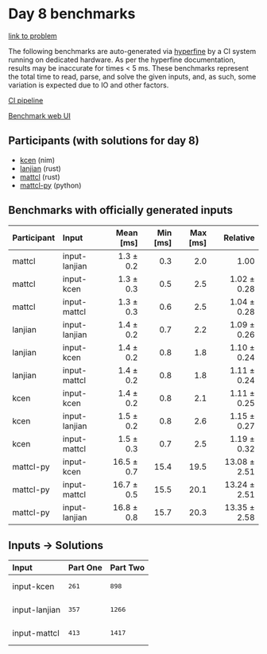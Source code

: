 # Day 8 benchmarks

[link to problem](https://adventofcode.com/2024/day/8)

The following benchmarks are auto-generated via
[hyperfine](https://github.com/sharkdp/hyperfine) by a CI system running on
dedicated hardware. As per the hyperfine documentation, results may be
inaccurate for times < 5 ms. These benchmarks represent the total time to read,
parse, and solve the given inputs, and, as such, some variation is expected due
to IO and other factors.

[CI pipeline](http://ci.papercode.net:8080/teams/main/pipelines/aoc2024)

[Benchmark web UI](https://aoc.ancalagon.black)


## Participants (with solutions for day 8)

- [kcen](https://github.com/kcen/aoc2024) (nim)
- [lanjian](https://github.com/lanjian/aoc-2024) (rust)
- [mattcl](https://github.com/mattcl/aoc2024) (rust)
- [mattcl-py](https://github.com/mattcl/aoc2024-py) (python)


## Benchmarks with officially generated inputs

| Participant | Input | Mean [ms] | Min [ms] | Max [ms] | Relative |
|:---|:---|---:|---:|---:|---:|
| mattcl | input-lanjian | 1.3 ± 0.2 | 0.3 | 2.0 | 1.00 |
| mattcl | input-kcen | 1.3 ± 0.3 | 0.5 | 2.5 | 1.02 ± 0.28 |
| mattcl | input-mattcl | 1.3 ± 0.3 | 0.6 | 2.5 | 1.04 ± 0.28 |
| lanjian | input-lanjian | 1.4 ± 0.2 | 0.7 | 2.2 | 1.09 ± 0.26 |
| lanjian | input-kcen | 1.4 ± 0.2 | 0.8 | 1.8 | 1.10 ± 0.24 |
| lanjian | input-mattcl | 1.4 ± 0.2 | 0.8 | 1.8 | 1.11 ± 0.24 |
| kcen | input-kcen | 1.4 ± 0.2 | 0.8 | 2.1 | 1.11 ± 0.25 |
| kcen | input-lanjian | 1.5 ± 0.2 | 0.8 | 2.6 | 1.15 ± 0.27 |
| kcen | input-mattcl | 1.5 ± 0.3 | 0.7 | 2.5 | 1.19 ± 0.32 |
| mattcl-py | input-kcen | 16.5 ± 0.7 | 15.4 | 19.5 | 13.08 ± 2.51 |
| mattcl-py | input-mattcl | 16.7 ± 0.5 | 15.5 | 20.1 | 13.24 ± 2.51 |
| mattcl-py | input-lanjian | 16.8 ± 0.8 | 15.7 | 20.3 | 13.35 ± 2.58 |


## Inputs -> Solutions

| Input | Part One | Part Two |
|:---|:---|:---|
|input-kcen|<pre>261</pre>|<pre>898</pre>|
|input-lanjian|<pre>357</pre>|<pre>1266</pre>|
|input-mattcl|<pre>413</pre>|<pre>1417</pre>|